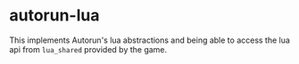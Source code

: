 # autorun-lua

This implements Autorun's lua abstractions and being able to access the lua api from `lua_shared` provided by the game.
